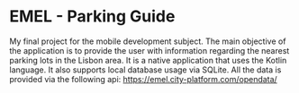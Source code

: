 # EMEL - Parking Guide

My final project for the mobile development subject. The main objective of the application is to provide the user with information regarding the nearest parking lots in the Lisbon area. 
It is a native application that uses the Kotlin language.
It also supports local database usage via SQLite.
All the data is provided via the following api: https://emel.city-platform.com/opendata/
